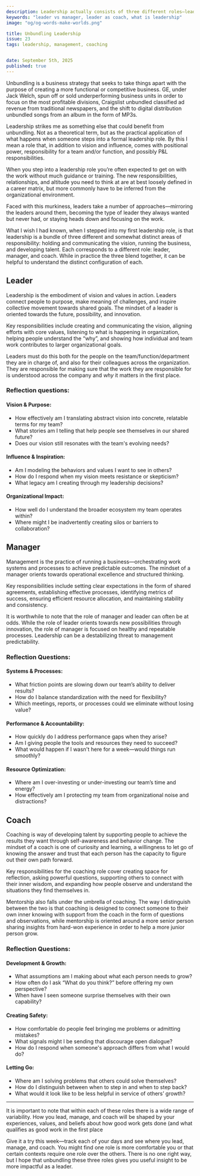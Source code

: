 ```yaml
---
description: Leadership actually consists of three different roles—leading, managing, and coaching. Understanding the difference can be helpful to your success.
keywords: "leader vs manager, leader as coach, what is leadership"
image: "og/og-words-make-worlds.png"

title: Unbundling Leadership
issue: 23
tags: leadership, management, coaching


date: September 5th, 2025
published: true
---
```


Unbundling is a business strategy that seeks to take things apart with the purpose of creating a more functional or competitive business. GE, under Jack Welch, spun off or sold underperforming business units in order to focus on the most profitable divisions, Craigslist unbundled classified ad revenue from traditional newspapers, and the shift to digital distribution unbundled songs from an album in the form of MP3s.  

Leadership strikes me as something else that could benefit from unbundling. Not as a theoretical term, but as the practical application of what happens when someone steps into a formal leadership role. By this I mean a role that, in addition to vision and influence, comes with positional power, responsibility for a team and/or function, and possibly P&L responsibilities.

When you step into a leadership role you’re often expected to get on with the work without much guidance or training. The new responsibilities, relationships, and altitude you need to think at are at best loosely defined in a career matrix, but more commonly have to be inferred from the organizational environment.

Faced with this murkiness, leaders take a number of approaches—mirroring the leaders around them, becoming the type of leader they always wanted but never had, or staying heads down and focusing on the work.

What I wish I had known, when I stepped into my first leadership role, is that leadership is a bundle of three different and somewhat distinct areas of responsibility: holding and communicating the vision, running the business, and developing talent. Each corresponds to a different role: leader, manager, and coach. While in practice the three blend together, it can be helpful to understand the distinct configuration of each.

## Leader
Leadership is the embodiment of vision and values in action. Leaders connect people to purpose, make meaning of challenges, and inspire collective movement towards shared goals. The mindset of a leader is oriented towards the future, possibility, and innovation.

Key responsibilities include creating and communicating the vision, aligning efforts with core values, listening to what is happening in organization, helping people understand the “why”, and showing how individual and team work contributes to larger organizational goals.

Leaders must do this both for the people on the team/function/department they are in charge of, and also for their colleagues across the organization. They are responsible for making sure that the work they are responsible for is understood across the company and _why_ it matters in the first place.

### Reflection questions:

#### Vision & Purpose:
- How effectively am I translating abstract vision into concrete, relatable terms for my team?
- What stories am I telling that help people see themselves in our shared future?
- Does our vision still resonates with the team's evolving needs?

#### Influence & Inspiration:
- Am I modeling the behaviors and values I want to see in others?
- How do I respond when my vision meets resistance or skepticism?
- What legacy am I creating through my leadership decisions?

#### Organizational Impact:
- How well do I understand the broader ecosystem my team operates within?
- Where might I be inadvertently creating silos or barriers to collaboration?

## Manager
Management is the practice of running a business—orchestrating work systems and processes to achieve predictable outcomes. The mindset of a manager orients towards operational excellence and structured thinking.

Key responsibilities include setting clear expectations in the form of shared agreements, establishing effective processes, identifying metrics of success, ensuring efficient resource allocation, and maintaining stability and consistency.

It is worthwhile to note that the role of manager and leader can often be at odds. While the role of leader orients towards new possibilities through innovation, the role of manager is focused on healthy and repeatable processes. Leadership can be a destabilizing threat to management predictability.  

### Reflection Questions:

#### Systems & Processes:
- What friction points are slowing down our team’s ability to deliver results?
- How do I balance standardization with the need for flexibility?
- Which meetings, reports, or processes could we eliminate without losing value?

#### Performance & Accountability:
- How quickly do I address performance gaps when they arise?
- Am I giving people the tools and resources they need to succeed?
- What would happen if I wasn't here for a week—would things run smoothly?

#### Resource Optimization:
- Where am I over-investing or under-investing our team’s time and energy?
- How effectively am I protecting my team from organizational noise and distractions?

## Coach
Coaching is way of developing talent by supporting people to achieve the results they want through self-awareness and behavior change. The mindset of a coach is one of curiosity and learning, a willingness to let go of knowing the answer and trust that each person has the capacity to figure out their own path forward.

Key responsibilities for the coaching role cover creating space for reflection, asking powerful questions, supporting others to connect with their inner wisdom, and expanding how people observe and understand the situations they find themselves in.

Mentorship also falls under the umbrella of coaching. The way I distinguish between the two is that coaching is designed to connect someone to their own inner knowing with support from the coach in the form of questions and observations, while mentorship is oriented around a more senior person sharing insights from hard-won experience in order to help a more junior person grow.

### Reflection Questions:

#### Development & Growth:
- What assumptions am I making about what each person needs to grow?
- How often do I ask “What do you think?” before offering my own perspective?
- When have I seen someone surprise themselves with their own capability?

#### Creating Safety:
- How comfortable do people feel bringing me problems or admitting mistakes?
- What signals might I be sending that discourage open dialogue?
- How do I respond when someone's approach differs from what I would do?

#### Letting Go:
- Where am I solving problems that others could solve themselves?
- How do I distinguish between when to step in and when to step back?
- What would it look like to be less helpful in service of others’ growth?

---

It is important to note that within each of these roles there is a wide range of variability. How you lead, manage, and coach will be shaped by your experiences, values, and beliefs about how good work gets done (and what qualifies as good work in the first place

Give it a try this week—track each of your days and see where you lead, manage, and coach. You might find one role is more comfortable you or that certain contexts require one role over the others. There is no one right way, but I hope that unbundling these three roles gives you useful insight to be more impactful as a leader.
